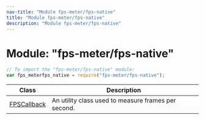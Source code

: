 ```yaml
---
nav-title: "Module fps-meter/fps-native"
title: "Module fps-meter/fps-native"
description: "Module fps-meter/fps-native"
---
```

# Module: "fps-meter/fps-native"

``` JavaScript
// To import the "fps-meter/fps-native" module:
var fps_meterfps_native = require("fps-meter/fps-native");
```

Class | Description
------|------------
[FPSCallback](../../fps-meter/fps-native/FPSCallback.md) | An utility class used to measure frames per second.